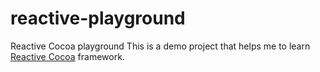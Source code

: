 reactive-playground
===================

Reactive Cocoa playground
This is a demo project that helps me to learn [Reactive Cocoa](https://github.com/ReactiveCocoa/ReactiveCocoa) framework.
